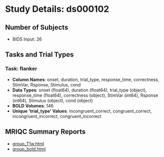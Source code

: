 # Study Details: ds000102

## Number of Subjects
- BIDS Input: 26

## Tasks and Trial Types
### Task: flanker
- **Column Names**: onset, duration, trial_type, response_time, correctness, StimVar, Rsponse, Stimulus, cond
- **Data Types**: onset (float64), duration (float64), trial_type (object), response_time (float64), correctness (object), StimVar (int64), Rsponse (int64), Stimulus (object), cond (object)
- **BOLD Volumes**: 146
- **Unique 'trial_type' Values**: incongruent_correct, congruent_correct, incongruent_incorrect, congruent_incorrect

## MRIQC Summary Reports
- [group_T1w.html](https://htmlpreview.github.io/?https://github.com/demidenm/openneuro_glmfitlins/blob/main/statsmodel_specs/ds000102/mriqc_summary/group_T1w.html)
- [group_bold.html](https://htmlpreview.github.io/?https://github.com/demidenm/openneuro_glmfitlins/blob/main/statsmodel_specs/ds000102/mriqc_summary/group_bold.html)

